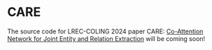# CARE
The source code for LREC-COLING 2024 paper CARE: [Co-Attention Network for Joint Entity and Relation Extraction](https://arxiv.org/abs/2308.12531) will be coming soon!
